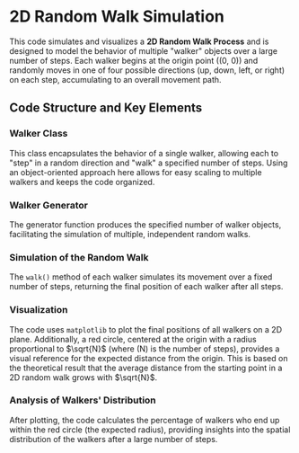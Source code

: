 # 2D Random Walk Simulation

This code simulates and visualizes a **2D Random Walk Process** and is designed to model the behavior of multiple "walker" objects over a large number of steps. Each walker begins at the origin point \((0, 0)\) and randomly moves in one of four possible directions (up, down, left, or right) on each step, accumulating to an overall movement path.

## Code Structure and Key Elements

### Walker Class
This class encapsulates the behavior of a single walker, allowing each to "step" in a random direction and "walk" a specified number of steps. Using an object-oriented approach here allows for easy scaling to multiple walkers and keeps the code organized.

### Walker Generator
The generator function produces the specified number of walker objects, facilitating the simulation of multiple, independent random walks.

### Simulation of the Random Walk
The `walk()` method of each walker simulates its movement over a fixed number of steps, returning the final position of each walker after all steps.

### Visualization
The code uses `matplotlib` to plot the final positions of all walkers on a 2D plane. Additionally, a red circle, centered at the origin with a radius proportional to $\sqrt{N}$ (where \(N\) is the number of steps), provides a visual reference for the expected distance from the origin. This is based on the theoretical result that the average distance from the starting point in a 2D random walk grows with $\sqrt{N}$.

### Analysis of Walkers' Distribution
After plotting, the code calculates the percentage of walkers who end up within the red circle (the expected radius), providing insights into the spatial distribution of the walkers after a large number of steps.
